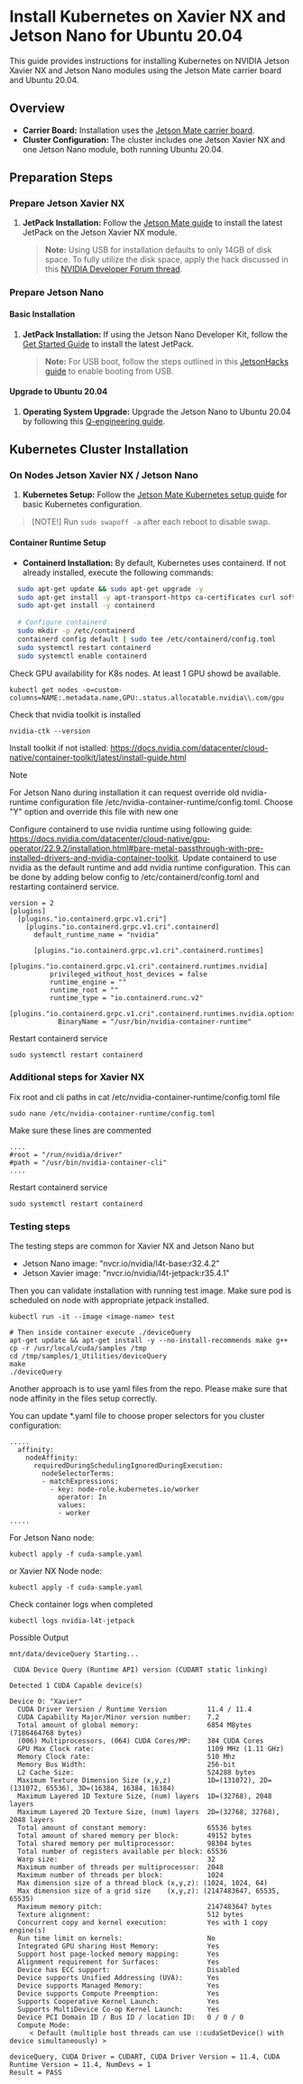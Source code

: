 # Install Kubernetes on Xavier NX and Jetson Nano for Ubuntu 20.04

This guide provides instructions for installing Kubernetes on NVIDIA Jetson Xavier NX and Jetson Nano modules using the Jetson Mate carrier board and Ubuntu 20.04.

## Overview

- **Carrier Board:** Installation uses the [Jetson Mate carrier board](https://wiki.seeedstudio.com/Jetson-Mate/).
- **Cluster Configuration:** The cluster includes one Jetson Xavier NX and one Jetson Nano module, both running Ubuntu 20.04.

## Preparation Steps

### Prepare Jetson Xavier NX

1. **JetPack Installation:** Follow the [Jetson Mate guide](https://wiki.seeedstudio.com/Jetson-Mate/) to install the latest JetPack on the Jetson Xavier NX module.

    > **Note:** Using USB for installation defaults to only 14GB of disk space. To fully utilize the disk space, apply the hack discussed in this [NVIDIA Developer Forum thread](https://forums.developer.nvidia.com/t/space-error-when-flashing-and-installing-sdk-on-nvme-ssd-in-nvidia-jetson-xavier-nx/275523/3).

### Prepare Jetson Nano

#### Basic Installation

1. **JetPack Installation:** If using the Jetson Nano Developer Kit, follow the [Get Started Guide](https://developer.nvidia.com/embedded/learn/get-started-jetson-nano-devkit#intro) to install the latest JetPack.

    > **Note:** For USB boot, follow the steps outlined in this [JetsonHacks guide](https://jetsonhacks.com/2021/03/10/jetson-nano-boot-from-usb/) to enable booting from USB.

#### Upgrade to Ubuntu 20.04

1. **Operating System Upgrade:** Upgrade the Jetson Nano to Ubuntu 20.04 by following this [Q-engineering guide](https://qengineering.eu/install-ubuntu-20.04-on-jetson-nano.html).

## Kubernetes Cluster Installation

### On Nodes Jetson Xavier NX / Jetson Nano

1. **Kubernetes Setup:** Follow the [Jetson Mate Kubernetes setup guide](https://wiki.seeedstudio.com/Jetson-Mate/#build-a-kubernetes-cluster-with-jetson-mate) for basic Kubernetes configuration.

> [NOTE!] 
> Run `sudo swapoff -a` after each reboot to disable swap.

#### Container Runtime Setup

- **Containerd Installation:** By default, Kubernetes uses containerd. If not already installed, execute the following commands:

```bash
  sudo apt-get update && sudo apt-get upgrade -y
  sudo apt-get install -y apt-transport-https ca-certificates curl software-properties-common
  sudo apt-get install -y containerd
  
  # Configure containerd
  sudo mkdir -p /etc/containerd
  containerd config default | sudo tee /etc/containerd/config.toml
  sudo systemctl restart containerd
  sudo systemctl enable containerd
```

Check GPU availability for K8s nodes. At least 1 GPU showd be available.

```
kubectl get nodes -o=custom-columns=NAME:.metadata.name,GPU:.status.allocatable.nvidia\\.com/gpu
``` 

Check that nvidia toolkit is installed

```
nvidia-ctk --version
```

Install toolkit if not istalled: https://docs.nvidia.com/datacenter/cloud-native/container-toolkit/latest/install-guide.html

> [!NOTE]
> For Jetson Nano during installation it can request override old nvidia-runtime configuration file /etc/nvidia-container-runtime/config.toml. Choose "Y" option and override this file with new one

Configure containerd to use nvidia runtime using following guide: https://docs.nvidia.com/datacenter/cloud-native/gpu-operator/22.9.2/installation.html#bare-metal-passthrough-with-pre-installed-drivers-and-nvidia-container-toolkit. Update containerd to use nvidia as the default runtime and add nvidia runtime configuration. This can be done by adding below config to /etc/containerd/config.toml and restarting containerd service.

```
version = 2
[plugins]
  [plugins."io.containerd.grpc.v1.cri"]
    [plugins."io.containerd.grpc.v1.cri".containerd]
      default_runtime_name = "nvidia"

      [plugins."io.containerd.grpc.v1.cri".containerd.runtimes]
        [plugins."io.containerd.grpc.v1.cri".containerd.runtimes.nvidia]
          privileged_without_host_devices = false
          runtime_engine = ""
          runtime_root = ""
          runtime_type = "io.containerd.runc.v2"
          [plugins."io.containerd.grpc.v1.cri".containerd.runtimes.nvidia.options]
            BinaryName = "/usr/bin/nvidia-container-runtime"
```

Restart containerd service

```
sudo systemctl restart containerd
```

### Additional steps for Xavier NX
Fix root and cli paths in cat /etc/nvidia-container-runtime/config.toml file

```
sudo nano /etc/nvidia-container-runtime/config.toml
```

Make sure these lines are commented
```
....
#root = "/run/nvidia/driver"
#path = "/usr/bin/nvidia-container-cli"
....
```

Restart containerd service

```
sudo systemctl restart containerd
```

### Testing steps

The testing steps are common for Xavier NX and Jetson Nano but
- Jetson Nano image: "nvcr.io/nvidia/l4t-base:r32.4.2"
- Jetson Xavier image: "nvcr.io/nvidia/l4t-jetpack:r35.4.1"

Then you can validate installation with running test image. Make sure pod is scheduled on node with appropriate jetpack installed.

```
kubectl run -it --image <image-name> test

# Then inside container execute ./deviceQuery
apt-get update && apt-get install -y --no-install-recommends make g++
cp -r /usr/local/cuda/samples /tmp
cd /tmp/samples/1_Utilities/deviceQuery
make
./deviceQuery
```

Another approach is to use yaml files from the repo. Please make sure that node affinity in the files setup correctly. 

You can update *.yaml file to choose proper selectors for you cluster configuration:

```
.....
  affinity:
    nodeAffinity:
      requiredDuringSchedulingIgnoredDuringExecution:
        nodeSelectorTerms:
        - matchExpressions:
          - key: node-role.kubernetes.io/worker
            operator: In
            values:
            - worker
.....
```

For Jetson Nano node:

```
kubectl apply -f cuda-sample.yaml
``` 
or Xavier NX Node node:

```
kubectl apply -f cuda-sample.yaml
``` 
Check container logs when completed

```
kubectl logs nvidia-l4t-jetpack
```
Possible Output

```
mnt/data/deviceQuery Starting...

 CUDA Device Query (Runtime API) version (CUDART static linking)

Detected 1 CUDA Capable device(s)

Device 0: "Xavier"
  CUDA Driver Version / Runtime Version          11.4 / 11.4
  CUDA Capability Major/Minor version number:    7.2
  Total amount of global memory:                 6854 MBytes (7186464768 bytes)
  (006) Multiprocessors, (064) CUDA Cores/MP:    384 CUDA Cores
  GPU Max Clock rate:                            1109 MHz (1.11 GHz)
  Memory Clock rate:                             510 Mhz
  Memory Bus Width:                              256-bit
  L2 Cache Size:                                 524288 bytes
  Maximum Texture Dimension Size (x,y,z)         1D=(131072), 2D=(131072, 65536), 3D=(16384, 16384, 16384)
  Maximum Layered 1D Texture Size, (num) layers  1D=(32768), 2048 layers
  Maximum Layered 2D Texture Size, (num) layers  2D=(32768, 32768), 2048 layers
  Total amount of constant memory:               65536 bytes
  Total amount of shared memory per block:       49152 bytes
  Total shared memory per multiprocessor:        98304 bytes
  Total number of registers available per block: 65536
  Warp size:                                     32
  Maximum number of threads per multiprocessor:  2048
  Maximum number of threads per block:           1024
  Max dimension size of a thread block (x,y,z): (1024, 1024, 64)
  Max dimension size of a grid size    (x,y,z): (2147483647, 65535, 65535)
  Maximum memory pitch:                          2147483647 bytes
  Texture alignment:                             512 bytes
  Concurrent copy and kernel execution:          Yes with 1 copy engine(s)
  Run time limit on kernels:                     No
  Integrated GPU sharing Host Memory:            Yes
  Support host page-locked memory mapping:       Yes
  Alignment requirement for Surfaces:            Yes
  Device has ECC support:                        Disabled
  Device supports Unified Addressing (UVA):      Yes
  Device supports Managed Memory:                Yes
  Device supports Compute Preemption:            Yes
  Supports Cooperative Kernel Launch:            Yes
  Supports MultiDevice Co-op Kernel Launch:      Yes
  Device PCI Domain ID / Bus ID / location ID:   0 / 0 / 0
  Compute Mode:
     < Default (multiple host threads can use ::cudaSetDevice() with device simultaneously) >

deviceQuery, CUDA Driver = CUDART, CUDA Driver Version = 11.4, CUDA Runtime Version = 11.4, NumDevs = 1
Result = PASS
```


